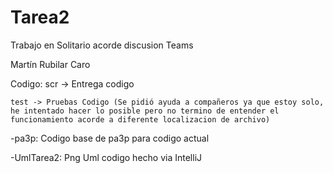 # Tarea2

Trabajo en Solitario acorde discusion Teams

Martín Rubilar Caro

Codigo:
	scr -> Entrega codigo


	test -> Pruebas Codigo (Se pidió ayuda a compañeros ya que estoy solo, he intentado hacer lo posible pero no termino de entender el funcionamiento acorde a diferente localizacion de archivo)
				  

-pa3p: Codigo base de pa3p para codigo actual

-UmlTarea2: Png Uml codigo hecho via IntelliJ